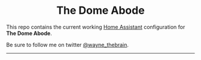 




<h1 align="center">
  <br>
  The Dome Abode
</h1>

This repo contains the current working [Home Assistant](https://home-assistant.io/) configuration for **The Dome Abode**.

Be sure to follow me on twitter [@wayne_thebrain](https://twitter.com/wayne_thebrain).

<hr>

